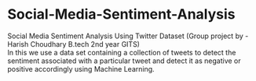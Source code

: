 # Social-Media-Sentiment-Analysis
Social Media Sentiment Analysis Using Twitter Dataset (Group project by - Harish Choudhary B.tech 2nd year GITS)<br>
In this we use a data set containing a collection of tweets to detect the sentiment associated with a particular tweet and detect it as negative or positive accordingly using Machine Learning.
